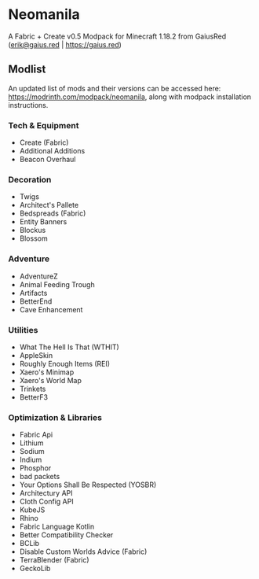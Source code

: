 # Neomanila

A Fabric + Create v0.5 Modpack for Minecraft 1.18.2 from GaiusRed (erik@gaius.red | https://gaius.red)

## Modlist
An updated list of mods and their versions can be accessed here: https://modrinth.com/modpack/neomanila, along with modpack installation instructions.

### Tech & Equipment
- Create (Fabric)
- Additional Additions
- Beacon Overhaul

### Decoration
- Twigs
- Architect's Pallete
- Bedspreads (Fabric)
- Entity Banners
- Blockus
- Blossom

### Adventure
- AdventureZ
- Animal Feeding Trough
- Artifacts
- BetterEnd
- Cave Enhancement

### Utilities
- What The Hell Is That (WTHIT)
- AppleSkin
- Roughly Enough Items (REI)
- Xaero's Minimap
- Xaero's World Map
- Trinkets
- BetterF3

### Optimization & Libraries
- Fabric Api
- Lithium
- Sodium
- Indium
- Phosphor
- bad packets
- Your Options Shall Be Respected (YOSBR)
- Architectury API
- Cloth Config API
- KubeJS
- Rhino
- Fabric Language Kotlin
- Better Compatibility Checker
- BCLib
- Disable Custom Worlds Advice (Fabric)
- TerraBlender (Fabric)
- GeckoLib
